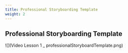 ```yaml
---
title: Professional Storyboarding Template
weight: 2
---
```

## Professional Storyboarding Template

![](Video Lesson 1 _ professionalStoryboardTemplate.png)